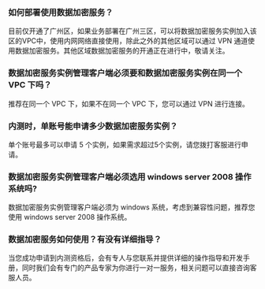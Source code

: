 ### 如何部署使用数据加密服务？
目前仅开通了广州区，如果业务部署在广州三区，可以将数据加密服务实例加入该区的VPC中，使用内网网络直接使用，除此之外的其他区域可以通过 VPN 通道使用数据加密服务。其他区域数据加密服务的开通正在进行中，敬请关注。

### 数据加密服务实例管理客户端必须要和数据加密服务实例在同一个 VPC 下吗？
推荐在同一个 VPC 下，如果不在同一个 VPC 下，您可以通过 VPN 进行连接。

### 内测时，单账号能申请多少数据加密服务实例？
单个账号最多可以申请 5 个实例，如果需求超过5个实例，请您拨打客服进行申请。

### 数据加密服务实例管理客户端必须选用 windows server 2008 操作系统吗?
数据加密服务实例管理客户端必须为 windows 系统，考虑到兼容性问题，推荐您使用 windows server 2008 操作系统。

### 数据加密服务如何使用？有没有详细指导？
当您成功申请到内测资格后，会有专人与您联系并提供详细的操作指导和开发手册，同时我们会有专门的产品专家为你进行一对一服务，相关问题可以直接咨询客服人员。
